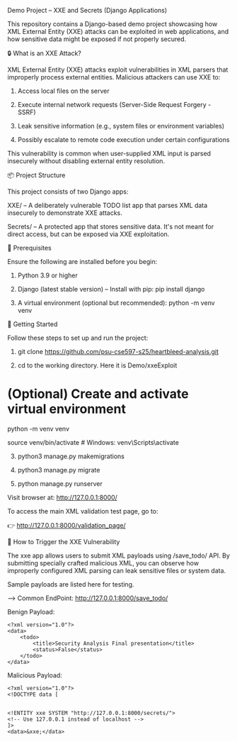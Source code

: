 Demo Project – XXE and Secrets (Django Applications)

This repository contains a Django-based demo project showcasing how XML External Entity (XXE) attacks can be exploited in web applications, and how sensitive data might be exposed if not properly secured.

🔒 What is an XXE Attack?

XML External Entity (XXE) attacks exploit vulnerabilities in XML parsers that improperly process external entities. Malicious attackers can use XXE to:

1) Access local files on the server

2) Execute internal network requests (Server-Side Request Forgery - SSRF)

3) Leak sensitive information (e.g., system files or environment variables)

4) Possibly escalate to remote code execution under certain configurations

This vulnerability is common when user-supplied XML input is parsed insecurely without disabling external entity resolution.

📦 Project Structure

This project consists of two Django apps:

XXE/ – A deliberately vulnerable TODO list app that parses XML data insecurely to demonstrate XXE attacks.

Secrets/ – A protected app that stores sensitive data. It's not meant for direct access, but can be exposed via XXE exploitation.


🧰 Prerequisites

Ensure the following are installed before you begin:

1) Python 3.9 or higher 

2) Django (latest stable version) – Install with pip: pip install django

3) A virtual environment (optional but recommended): python -m venv venv


🚀 Getting Started

Follow these steps to set up and run the project:

1) git clone https://github.com/psu-cse597-s25/heartbleed-analysis.git

2) cd to the working directory. Here it is Demo/xxeExploit

# (Optional) Create and activate virtual environment
python -m venv venv

source venv/bin/activate  # Windows: venv\Scripts\activate


3) python3 manage.py makemigrations

4) python3 manage.py migrate


5) python manage.py runserver

Visit browser at: http://127.0.0.1:8000/

To access the main XML validation test page, go to:

👉 http://127.0.0.1:8000/validation_page/


🧪 How to Trigger the XXE Vulnerability

The xxe app allows users to submit XML payloads using /save_todo/ API. By submitting specially crafted malicious XML, you can observe how improperly configured XML parsing can leak sensitive files or system data.

Sample payloads are listed here for testing.

--> Common EndPoint: http://127.0.0.1:8000/save_todo/ 

Benign Payload:

    <?xml version="1.0"?>
    <data>
        <todo>
            <title>Security Analysis Final presentation</title>
            <status>False</status>
        </todo>
    </data>

Malicious Payload:

    <?xml version="1.0"?>
    <!DOCTYPE data [


    <!ENTITY xxe SYSTEM "http://127.0.0.1:8000/secrets/">
    <!-- Use 127.0.0.1 instead of localhost -->
    ]>
    <data>&xxe;</data>